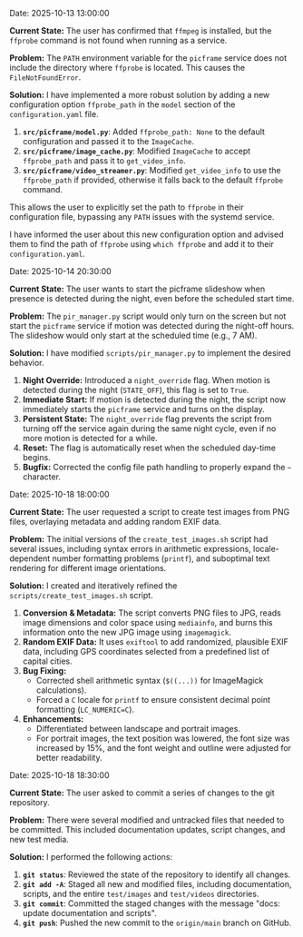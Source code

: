 Date: 2025-10-13 13:00:00

**Current State:**
The user has confirmed that `ffmpeg` is installed, but the `ffprobe` command is not found when running as a service.

**Problem:**
The `PATH` environment variable for the `picframe` service does not include the directory where `ffprobe` is located. This causes the `FileNotFoundError`.

**Solution:**
I have implemented a more robust solution by adding a new configuration option `ffprobe_path` in the `model` section of the `configuration.yaml` file.

1.  **`src/picframe/model.py`**: Added `ffprobe_path: None` to the default configuration and passed it to the `ImageCache`.
2.  **`src/picframe/image_cache.py`**: Modified `ImageCache` to accept `ffprobe_path` and pass it to `get_video_info`.
3.  **`src/picframe/video_streamer.py`**: Modified `get_video_info` to use the `ffprobe_path` if provided, otherwise it falls back to the default `ffprobe` command.

This allows the user to explicitly set the path to `ffprobe` in their configuration file, bypassing any `PATH` issues with the systemd service.

I have informed the user about this new configuration option and advised them to find the path of `ffprobe` using `which ffprobe` and add it to their `configuration.yaml`.

Date: 2025-10-14 20:30:00

**Current State:**
The user wants to start the picframe slideshow when presence is detected during the night, even before the scheduled start time.

**Problem:**
The `pir_manager.py` script would only turn on the screen but not start the `picframe` service if motion was detected during the night-off hours. The slideshow would only start at the scheduled time (e.g., 7 AM).

**Solution:**
I have modified `scripts/pir_manager.py` to implement the desired behavior.
1.  **Night Override:** Introduced a `night_override` flag. When motion is detected during the night (`STATE_OFF`), this flag is set to `True`.
2.  **Immediate Start:** If motion is detected during the night, the script now immediately starts the `picframe` service and turns on the display.
3.  **Persistent State:** The `night_override` flag prevents the script from turning off the service again during the same night cycle, even if no more motion is detected for a while.
4.  **Reset:** The flag is automatically reset when the scheduled day-time begins.
5.  **Bugfix:** Corrected the config file path handling to properly expand the `~` character.

Date: 2025-10-18 18:00:00

**Current State:**
The user requested a script to create test images from PNG files, overlaying metadata and adding random EXIF data.

**Problem:**
The initial versions of the `create_test_images.sh` script had several issues, including syntax errors in arithmetic expressions, locale-dependent number formatting problems (`printf`), and suboptimal text rendering for different image orientations.

**Solution:**
I created and iteratively refined the `scripts/create_test_images.sh` script.
1.  **Conversion & Metadata:** The script converts PNG files to JPG, reads image dimensions and color space using `mediainfo`, and burns this information onto the new JPG image using `imagemagick`.
2.  **Random EXIF Data:** It uses `exiftool` to add randomized, plausible EXIF data, including GPS coordinates selected from a predefined list of capital cities.
3.  **Bug Fixing:**
    - Corrected shell arithmetic syntax (`$((...))` for ImageMagick calculations).
    - Forced a `C` locale for `printf` to ensure consistent decimal point formatting (`LC_NUMERIC=C`).
4.  **Enhancements:**
    - Differentiated between landscape and portrait images.
    - For portrait images, the text position was lowered, the font size was increased by 15%, and the font weight and outline were adjusted for better readability.

Date: 2025-10-18 18:30:00

**Current State:**
The user asked to commit a series of changes to the git repository.

**Problem:**
There were several modified and untracked files that needed to be committed. This included documentation updates, script changes, and new test media.

**Solution:**
I performed the following actions:
1.  **`git status`**: Reviewed the state of the repository to identify all changes.
2.  **`git add -A`**: Staged all new and modified files, including documentation, scripts, and the entire `test/images` and `test/videos` directories.
3.  **`git commit`**: Committed the staged changes with the message "docs: update documentation and scripts".
4.  **`git push`**: Pushed the new commit to the `origin/main` branch on GitHub.
